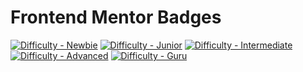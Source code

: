 # Frontend Mentor Badges

<a href="https://www.frontendmentor.io/challenges?difficulties=1"><img src="https://img.shields.io/badge/Difficulty-Newbie-6ABECD?style=for-the-badge&logo=frontendmentor" alt="Difficulty - Newbie"></a>
<a href="https://www.frontendmentor.io/challenges?difficulties=2"><img src="https://img.shields.io/badge/Difficulty-Junior-AAD742?style=for-the-badge&logo=frontendmentor" alt="Difficulty - Junior"></a>
<a href="https://www.frontendmentor.io/challenges?difficulties=3"><img src="https://img.shields.io/badge/Difficulty-Intermediate-F1B604?style=for-the-badge&logo=frontendmentor" alt="Difficulty - Intermediate"></a>
<a href="https://www.frontendmentor.io/challenges?difficulties=4"><img src="https://img.shields.io/badge/Difficulty-Advanced-F48925?style=for-the-badge&logo=frontendmentor" alt="Difficulty - Advanced"></a>
<a href="https://www.frontendmentor.io/challenges?difficulties=5"><img src="https://img.shields.io/badge/Difficulty-Guru-ED2C49?style=for-the-badge&logo=frontendmentor" alt="Difficulty - Guru"></a>
